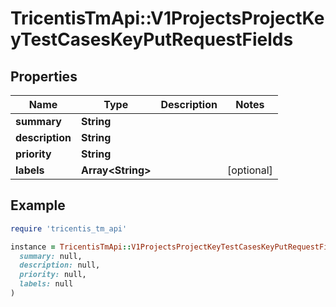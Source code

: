 # TricentisTmApi::V1ProjectsProjectKeyTestCasesKeyPutRequestFields

## Properties

| Name | Type | Description | Notes |
| ---- | ---- | ----------- | ----- |
| **summary** | **String** |  |  |
| **description** | **String** |  |  |
| **priority** | **String** |  |  |
| **labels** | **Array&lt;String&gt;** |  | [optional] |

## Example

```ruby
require 'tricentis_tm_api'

instance = TricentisTmApi::V1ProjectsProjectKeyTestCasesKeyPutRequestFields.new(
  summary: null,
  description: null,
  priority: null,
  labels: null
)
```

